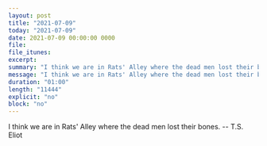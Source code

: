 ```yaml
---
layout: post
title: "2021-07-09"
today: "2021-07-09"
date: 2021-07-09 00:00:00 0000
file:
file_itunes:
excerpt:
summary: "I think we are in Rats' Alley where the dead men lost their bones. -- T.S. Eliot"
message: "I think we are in Rats' Alley where the dead men lost their bones. -- T.S. Eliot"
duration: "01:00"
length: "11444"
explicit: "no"
block: "no"
---
```

I think we are in Rats' Alley where the dead men lost their bones. -- T.S. Eliot

